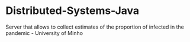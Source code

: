# Distributed-Systems-Java
Server that allows to collect estimates of the proportion of infected in the pandemic - University of Minho
